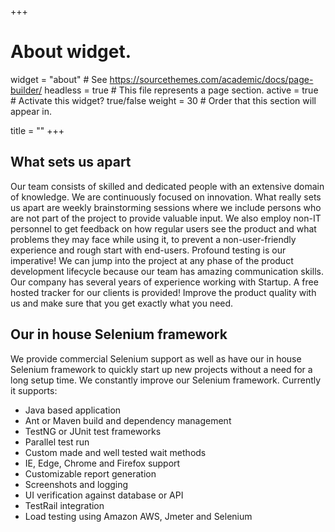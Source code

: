 +++
# About widget.
widget = "about"  # See https://sourcethemes.com/academic/docs/page-builder/
headless = true  # This file represents a page section.
active = true  # Activate this widget? true/false
weight = 30  # Order that this section will appear in.

title = ""
+++
## What sets us apart

Our team consists of skilled and dedicated people with an extensive domain of knowledge. We are continuously focused on innovation. What really sets us apart are weekly brainstorming sessions where we include persons who are not part of the project to provide valuable input.
We also employ non-IT personnel to get feedback on how regular users see the product and what problems they may face while using it, to prevent a non-user-friendly experience and rough start with end-users. Profound testing is our imperative!
We can jump into the project at any phase of the product development lifecycle because our team has amazing communication skills. Our company has several years of experience working with Startup. A free hosted tracker for our clients is provided!
Improve the product quality with us and make sure that you get exactly what you need.

## Our in house Selenium framework

We provide commercial Selenium support as well as have our in house Selenium framework to quickly start up new projects without a need for a long setup time. We constantly improve our Selenium framework. Currently it supports:

* Java based application
* Ant or Maven build and dependency management
* TestNG or JUnit test frameworks
* Parallel test run
* Custom made and well tested wait methods
* IE, Edge, Chrome and Firefox support
* Customizable report generation
* Screenshots and logging
* UI verification against database or API
* TestRail integration
* Load testing using Amazon AWS, Jmeter and Selenium